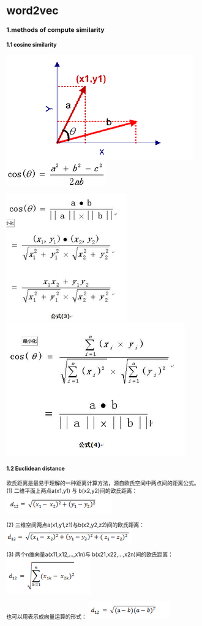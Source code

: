 # word2vec
### 1.methods of compute similarity
#### 1.1 cosine similarity 
![直角坐标系](_v_images/20190403160058297_297774483.png)
![1129576-20180321205115621-1073681580](_v_images/20190403160321482_582401910.png)

![二维空间](_v_images/20190403160347692_1830843076.png)![高维空间](_v_images/20190403160403167_707651064.png)

#### 1.2 Euclidean distance
欧氏距离是最易于理解的一种距离计算方法，源自欧氏空间中两点间的距离公式。
(1) 二维平面上两点a(x1,y1) 与 b(x2,y2)间的欧氏距离：
![274](_v_images/20190403160816863_462520902.png)

(2) 三维空间两点a(x1,y1,z1)与b(x2,y2,z2)间的欧氏距离：
![329](_v_images/20190403160830078_381494861.png)

(3) 两个n维向量a(x11,x12,…,x1n)与 b(x21,x22,…,x2n)间的欧氏距离：
![221](_v_images/20190403160846349_776646944.png)

也可以用表示成向量运算的形式：
![212](_v_images/20190403160900310_757864004.png)